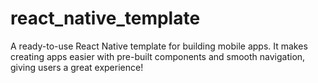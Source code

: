 # react_native_template
A ready-to-use React Native template for building mobile apps. It makes creating apps easier with pre-built components and smooth navigation, giving users a great experience!
